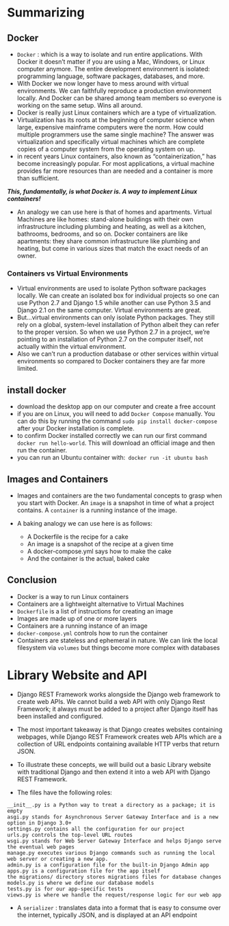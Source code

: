 # Summarizing
## Docker
* `Docker` : which is a way to isolate and run entire applications. With Docker it doesn’t matter if you are using a
Mac, Windows, or Linux computer anymore. The entire development environment is isolated: programming language, software packages, databases, and more.
* With Docker we now longer have to mess around with virtual environments. We can faithfully reproduce a production environment locally. And Docker can 
be shared among team members so everyone is working on the same setup. Wins all around.
* Docker is really just Linux containers which are a type of virtualization.
* Virtualization has its roots at the beginning of computer science when large, expensive mainframe computers were the norm. How could multiple programmers
use the same single machine? The answer was virtualization and specifically virtual machines which are complete copies of a computer system from the operating system on up.
* in recent years Linux containers, also known as “containerization,” has become increasingly popular. For most applications, a virtual machine provides far more resources
than are needed and a container is more than sufficient.

***This, fundamentally, is what Docker is. A way to implement Linux containers!***

* An analogy we can use here is that of homes and apartments. Virtual Machines are like homes: stand-alone buildings with their own infrastructure including 
plumbing and heating, as well as a kitchen, bathrooms, bedrooms, and so on. Docker containers are like apartments: they share common infrastructure like plumbing 
and heating, but come in various sizes that match the exact needs of an owner.

### Containers vs Virtual Environments
* Virtual environments are used to isolate Python software packages locally. We can create an isolated box for individual projects so one can use Python 2.7 and 
Django 1.5 while another can use Python 3.5 and Django 2.1 on the same computer. Virtual environments are great.
* But…virtual environments can only isolate Python packages. They still rely on a global, system-level installation of Python albeit they can refer to the proper
version. So when we use Python 2.7 in a project, we’re pointing to an installation of Python 2.7 on the computer itself, not actually within the virtual environment.
* Also we can’t run a production database or other services within virtual environments so compared to Docker containers they are far more limited.




## install docker 
* download the desktop app on our computer and create a free account
* if you are on Linux, you will need to add `Docker Compose` manually. You can do this by running the command `sudo pip install docker-compose`
after your Docker installation is complete.
* to confirm Docker installed correctly we can run our first command `docker run hello-world`. This will download an official image and then run the container.
* you can run an Ubuntu container with:` docker run -it ubuntu bash`



## Images and Containers
* Images and containers are the two fundamental concepts to grasp when you start with Docker. An `image` is a snapshot in time of what a project contains. A `container` 
is a running instance of the image.
* A baking analogy we can use here is as follows:

  * A Dockerfile is the recipe for a cake
  * An image is a snapshot of the recipe at a given time
  * A docker-compose.yml says how to make the cake
  * And the container is the actual, baked cake



## Conclusion
* Docker is a way to run Linux containers
* Containers are a lightweight alternative to Virtual Machines
* `Dockerfile` is a list of instructions for creating an image
* Images are made up of one or more layers
* Containers are a running instance of an image
* `docker-compose.yml` controls how to run the container
* Containers are stateless and ephemeral in nature. We can link the local filesystem via `volumes` but things become more complex with databases 



# Library Website and API
* Django REST Framework works alongside the Django web framework to create web APIs. We cannot build a web API with only Django Rest Framework; 
it always must be added to a project after Django itself has been installed and configured.
* The most important takeaway is that Django creates websites containing webpages, while Django REST Framework creates web APIs which are a 
collection of URL endpoints containing available HTTP verbs that return JSON.
* To illustrate these concepts, we will build out a basic Library website with traditional Django and then extend it into a web API with Django REST Framework.

* The files have the following roles:
```
__init__.py is a Python way to treat a directory as a package; it is empty
asgi.py stands for Asynchronous Server Gateway Interface and is a new option in Django 3.0+
settings.py contains all the configuration for our project
urls.py controls the top-level URL routes
wsgi.py stands for Web Server Gateway Interface and helps Django serve the eventual web pages
manage.py executes various Django commands such as running the local web server or creating a new app.
admin.py is a configuration file for the built-in Django Admin app
apps.py is a configuration file for the app itself
the migrations/ directory stores migrations files for database changes
models.py is where we define our database models
tests.py is for our app-specific tests
views.py is where we handle the request/response logic for our web app
```
* A `serializer` : translates data into a format that is easy to consume over the internet, typically JSON, and is displayed at an API endpoint

